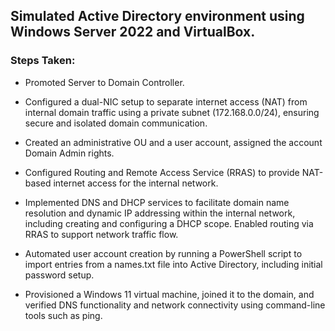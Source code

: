 ## Simulated Active Directory environment using Windows Server 2022 and VirtualBox.


### Steps Taken:
* Promoted Server to Domain Controller.

* Configured a dual-NIC setup to separate internet access (NAT) from internal domain traffic using a private subnet (172.168.0.0/24), ensuring secure and isolated domain communication.

* Created an administrative OU and a user account, assigned the account Domain Admin rights.

* Configured Routing and Remote Access Service (RRAS) to provide NAT-based internet access for the internal network.

* Implemented DNS and DHCP services to facilitate domain name resolution and dynamic IP addressing within the internal network, including creating and configuring a DHCP scope. Enabled routing via RRAS to support network traffic flow.
  
* Automated user account creation by running a PowerShell script to import entries from a names.txt file into Active Directory, including initial password setup.

* Provisioned a Windows 11 virtual machine, joined it to the domain, and verified DNS functionality and network connectivity using command-line tools such as ping.
